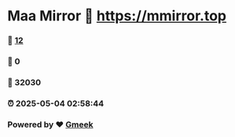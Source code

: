# Maa Mirror :link: https://mmirror.top 
### :page_facing_up: [12](https://mmirror.top/tag.html) 
### :speech_balloon: 0 
### :hibiscus: 32030 
### :alarm_clock: 2025-05-04 02:58:44 
### Powered by :heart: [Gmeek](https://github.com/Meekdai/Gmeek)
